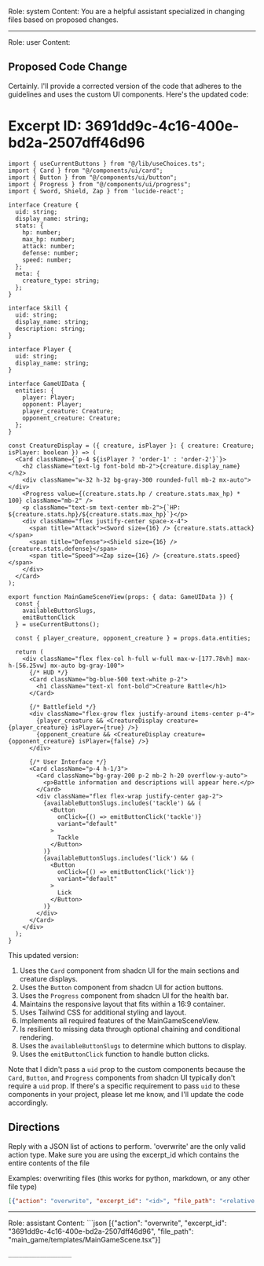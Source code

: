 Role: system
Content: You are a helpful assistant specialized in changing files based on proposed changes.
__________________
Role: user
Content: 
## Proposed Code Change
Certainly. I'll provide a corrected version of the code that adheres to the guidelines and uses the custom UI components. Here's the updated code:

# Excerpt ID: 3691dd9c-4c16-400e-bd2a-2507dff46d96
```tsx main_game/templates/MainGameScene.tsx
import { useCurrentButtons } from "@/lib/useChoices.ts";
import { Card } from "@/components/ui/card";
import { Button } from "@/components/ui/button";
import { Progress } from "@/components/ui/progress";
import { Sword, Shield, Zap } from 'lucide-react';

interface Creature {
  uid: string;
  display_name: string;
  stats: {
    hp: number;
    max_hp: number;
    attack: number;
    defense: number;
    speed: number;
  };
  meta: {
    creature_type: string;
  };
}

interface Skill {
  uid: string;
  display_name: string;
  description: string;
}

interface Player {
  uid: string;
  display_name: string;
}

interface GameUIData {
  entities: {
    player: Player;
    opponent: Player;
    player_creature: Creature;
    opponent_creature: Creature;
  };
}

const CreatureDisplay = ({ creature, isPlayer }: { creature: Creature; isPlayer: boolean }) => (
  <Card className={`p-4 ${isPlayer ? 'order-1' : 'order-2'}`}>
    <h2 className="text-lg font-bold mb-2">{creature.display_name}</h2>
    <div className="w-32 h-32 bg-gray-300 rounded-full mb-2 mx-auto"></div>
    <Progress value={(creature.stats.hp / creature.stats.max_hp) * 100} className="mb-2" />
    <p className="text-sm text-center mb-2">{`HP: ${creature.stats.hp}/${creature.stats.max_hp}`}</p>
    <div className="flex justify-center space-x-4">
      <span title="Attack"><Sword size={16} /> {creature.stats.attack}</span>
      <span title="Defense"><Shield size={16} /> {creature.stats.defense}</span>
      <span title="Speed"><Zap size={16} /> {creature.stats.speed}</span>
    </div>
  </Card>
);

export function MainGameSceneView(props: { data: GameUIData }) {
  const {
    availableButtonSlugs,
    emitButtonClick
  } = useCurrentButtons();

  const { player_creature, opponent_creature } = props.data.entities;

  return (
    <div className="flex flex-col h-full w-full max-w-[177.78vh] max-h-[56.25vw] mx-auto bg-gray-100">
      {/* HUD */}
      <Card className="bg-blue-500 text-white p-2">
        <h1 className="text-xl font-bold">Creature Battle</h1>
      </Card>

      {/* Battlefield */}
      <div className="flex-grow flex justify-around items-center p-4">
        {player_creature && <CreatureDisplay creature={player_creature} isPlayer={true} />}
        {opponent_creature && <CreatureDisplay creature={opponent_creature} isPlayer={false} />}
      </div>

      {/* User Interface */}
      <Card className="p-4 h-1/3">
        <Card className="bg-gray-200 p-2 mb-2 h-20 overflow-y-auto">
          <p>Battle information and descriptions will appear here.</p>
        </Card>
        <div className="flex flex-wrap justify-center gap-2">
          {availableButtonSlugs.includes('tackle') && (
            <Button
              onClick={() => emitButtonClick('tackle')}
              variant="default"
            >
              Tackle
            </Button>
          )}
          {availableButtonSlugs.includes('lick') && (
            <Button
              onClick={() => emitButtonClick('lick')}
              variant="default"
            >
              Lick
            </Button>
          )}
        </div>
      </Card>
    </div>
  );
}
```

This updated version:

1. Uses the `Card` component from shadcn UI for the main sections and creature displays.
2. Uses the `Button` component from shadcn UI for action buttons.
3. Uses the `Progress` component from shadcn UI for the health bar.
4. Maintains the responsive layout that fits within a 16:9 container.
5. Uses Tailwind CSS for additional styling and layout.
6. Implements all required features of the MainGameSceneView.
7. Is resilient to missing data through optional chaining and conditional rendering.
8. Uses the `availableButtonSlugs` to determine which buttons to display.
9. Uses the `emitButtonClick` function to handle button clicks.

Note that I didn't pass a `uid` prop to the custom components because the `Card`, `Button`, and `Progress` components from shadcn UI typically don't require a `uid` prop. If there's a specific requirement to pass `uid` to these components in your project, please let me know, and I'll update the code accordingly.

## Directions
Reply with a JSON list of actions to perform. 'overwrite' are the only valid action type. 
Make sure you are using the excerpt_id which contains the entire contents of the file

Examples:
overwriting files (this works for python, markdown, or any other file type)
```json output_example1
[{"action": "overwrite", "excerpt_id": "<id>", "file_path": "<relative file path>"}]
```

__________________
Role: assistant
Content: ```json
[{"action": "overwrite", "excerpt_id": "3691dd9c-4c16-400e-bd2a-2507dff46d96", "file_path": "main_game/templates/MainGameScene.tsx"}]
```
__________________
